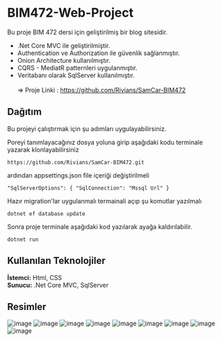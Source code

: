 # BIM472-Web-Project </br>
Bu proje BIM 472 dersi için geliştirilmiş bir blog sitesidir.

+ .Net Core MVC ile geliştirilmiştir.
+ Authentication ve Authorization ile güvenlik sağlanmıştır.
+ Onion Architecture kullanılmıştır.
+ CQRS - MediatR patternleri uygulanmıştır.
+ Veritabanı olarak SqlServer kullanılmıştır. </br></br>
=> Proje Linki : https://github.com/Rivians/SamCar-BIM472 </br>

## Dağıtım </br>
Bu projeyi çalıştırmak için şu adımları uygulayabilirsiniz. </br>

Poreyi tanımlayacağınız dosya yoluna girip aşağıdaki kodu terminale yazarak klonlayabilirsiniz</br>

`https://github.com/Rivians/SamCar-BIM472.git` </br>

ardından appsettings.json file içeriği değiştirilmeli </br>

`"SqlServerOptions": {
    "SqlConnection": "Mssql Url"
    }` </br>
    
Hazır migration'lar uygulanmalı termainali açıp şu komutlar yazılmalı </br>

`dotnet ef database update` </br>

Sonra proje terminale aşağıdaki kod yazılarak ayağa kaldırılabilir. </br>

`dotnet run` </br>

## Kullanılan Teknolojiler

**İstemci:** Html, CSS   </br>
**Sunucu:** .Net Core MVC, SqlServer </br>

## Resimler </br>

![image](https://github.com/Rivians/SamCar-BIM472/assets/120320211/1ef61fc3-42be-47f0-966d-655e09eec99b)
![image](https://github.com/Rivians/SamCar-BIM472/assets/120320211/e5183b30-fc0f-4982-ae29-6056c21a9c01)
![image](https://github.com/Rivians/SamCar-BIM472/assets/120320211/20af43db-b3de-4ffb-b857-1ddb81021e41)
![image](https://github.com/Rivians/SamCar-BIM472/assets/120320211/aafbc514-874b-409e-a550-eae865451488)
![image](https://github.com/Rivians/SamCar-BIM472/assets/120320211/b7e075a5-7293-4934-b94f-41d4a6df498a)
![image](https://github.com/Rivians/SamCar-BIM472/assets/120320211/aa5c4469-b55c-47c7-8695-af325683eba7)
![image](https://github.com/Rivians/SamCar-BIM472/assets/120320211/c05ef33b-fc13-4f59-8d90-b233adbdf7c0)
![image](https://github.com/Rivians/SamCar-BIM472/assets/120320211/068ad73a-a530-47c0-b513-0d72aa436402)
![image](https://github.com/Rivians/SamCar-BIM472/assets/120320211/5174e39f-307f-4120-969b-76ea754ee7f5)
















